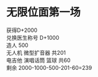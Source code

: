 # 无限位面第一场
获得D+2000  
兑换医生称号 D+1000  
造人 500  
无人机 微型扩音器 共201  
电吉他 演唱话筒 篮球 共60  
剩余 2000-1000-500-201-60=239  
